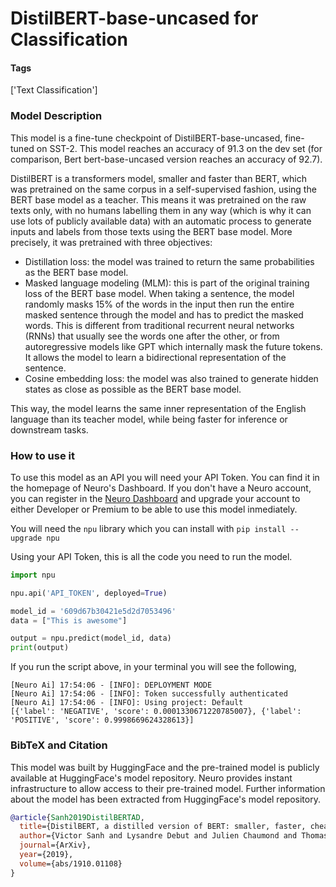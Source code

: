 # DistilBERT-base-uncased for Classification

#### Tags

['Text Classification']

### Model Description

This model is a fine-tune checkpoint of DistilBERT-base-uncased, fine-tuned on SST-2. This model reaches an accuracy of 91.3 on the dev set (for comparison, Bert bert-base-uncased version reaches an accuracy of 92.7).

DistilBERT is a transformers model, smaller and faster than BERT, which was pretrained on the same corpus in a self-supervised fashion, using the BERT base model as a teacher. This means it was pretrained on the raw texts only, with no humans labelling them in any way (which is why it can use lots of publicly available data) with an automatic process to generate inputs and labels from those texts using the BERT base model. More precisely, it was pretrained with three objectives:

- Distillation loss: the model was trained to return the same probabilities as the BERT base model.
- Masked language modeling (MLM): this is part of the original training loss of the BERT base model. When taking a sentence, the model randomly masks 15% of the words in the input then run the entire masked sentence through the model and has to predict the masked words. This is different from traditional recurrent neural networks (RNNs) that usually see the words one after the other, or from autoregressive models like GPT which internally mask the future tokens. It allows the model to learn a bidirectional representation of the sentence.
- Cosine embedding loss: the model was also trained to generate hidden states as close as possible as the BERT base model.

This way, the model learns the same inner representation of the English language than its teacher model, while being faster for inference or downstream tasks.

### How to use it

To use this model as an API you will need your API Token. You can find it in the homepage of Neuro's Dashboard. If you don't have a Neuro account, you can register in the [Neuro Dashboard](https://dashboard.getneuro.ai/) and upgrade your account to either Developer or Premium to be able to use this model inmediately.

You will need the `npu` library which you can install with `pip install --upgrade npu`

Using your API Token, this is all the code you need to run the model.

```python
import npu

npu.api('API_TOKEN', deployed=True)

model_id = '609d67b30421e5d2d7053496'
data = ["This is awesome"]

output = npu.predict(model_id, data)
print(output)
```

If you run the script above, in your terminal you will see the following,

```
[Neuro Ai] 17:54:06 - [INFO]: DEPLOYMENT MODE
[Neuro Ai] 17:54:06 - [INFO]: Token successfully authenticated
[Neuro Ai] 17:54:06 - [INFO]: Using project: Default
[{'label': 'NEGATIVE', 'score': 0.0001330671220785007}, {'label': 'POSITIVE', 'score': 0.9998669624328613}]
```

### BibTeX and Citation

This model was built by HuggingFace and the pre-trained model is publicly available at HuggingFace's model repository. Neuro provides instant infrastructure to allow access to their pre-trained model. Further information about the model has been extracted from HuggingFace's model repository.

```bibtex
@article{Sanh2019DistilBERTAD,
  title={DistilBERT, a distilled version of BERT: smaller, faster, cheaper and lighter},
  author={Victor Sanh and Lysandre Debut and Julien Chaumond and Thomas Wolf},
  journal={ArXiv},
  year={2019},
  volume={abs/1910.01108}
}
```
